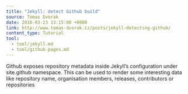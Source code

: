 ```yaml
---
title: "Jekyll: detect Github build"
source: Tomas Dvorak
date: 2016-03-23 13:15:00 +0000
link: http://www.tomas-dvorak.cz/posts/jekyll-detecting-github/
content_type: Tutorial
tool:
  - tool/jekyll.md
  - tool/github-pages.md
---
```

Github exposes repository metadata inside Jekyll’s configuration under site.github namespace. This can be used to render some interesting data like repository name, organisation members, releases, contributors or repositories





